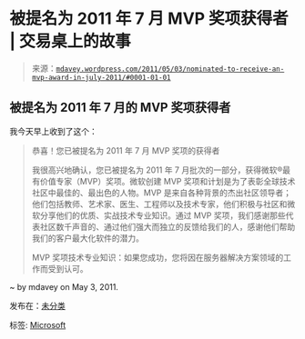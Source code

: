 <!--yml

分类：未分类

日期：2024-05-18 06:15:55

-->

# 被提名为 2011 年 7 月 MVP 奖项获得者 | 交易桌上的故事

> 来源：[`mdavey.wordpress.com/2011/05/03/nominated-to-receive-an-mvp-award-in-july-2011/#0001-01-01`](https://mdavey.wordpress.com/2011/05/03/nominated-to-receive-an-mvp-award-in-july-2011/#0001-01-01)

## 被提名为 2011 年 7 月的 MVP 奖项获得者

我今天早上收到了这个：

> 恭喜！您已被提名为 2011 年 7 月 MVP 奖项的获得者
> 
> 我很高兴地确认，您已被提名为 2011 年 7 月批次的一部分，获得微软®最有价值专家（MVP）奖项。微软创建 MVP 奖项和计划是为了表彰全球技术社区中最佳的、最出色的人物。MVP 是来自各种背景的杰出社区领导者；他们包括教师、艺术家、医生、工程师以及技术专家，他们积极与社区和微软分享他们的优质、实战技术专业知识。通过 MVP 奖项，我们感谢那些代表社区数千声音的、通过他们强大而独立的反馈给我们的人，感谢他们帮助我们的客户最大化软件的潜力。
> 
> MVP 奖项技术专业知识：如果您成功，您将因在服务器解决方案领域的工作而受到认可。

~ by mdavey on May 3, 2011.

发布在：[未分类](https://mdavey.wordpress.com/category/uncategorized/)

标签: [Microsoft](https://mdavey.wordpress.com/tag/microsoft/)
